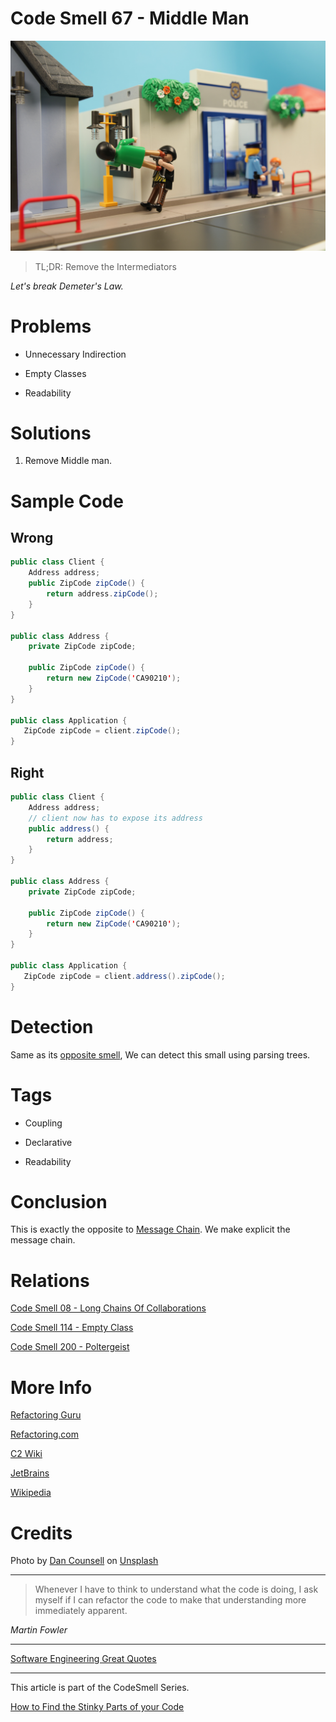 # Code Smell 67 - Middle Man

![Code Smell 67 - Middle Man](Code%20Smell%2067%20-%20Middle%20Man.jpg)

> TL;DR: Remove the Intermediators

*Let's break Demeter's Law.*

# Problems

- Unnecessary Indirection

- Empty Classes

- Readability

# Solutions

1. Remove Middle man.

# Sample Code

## Wrong

[Gist Url]: # (https://gist.github.com/mcsee/8f89b53d0be21a6779e4be53673edf5c)
```java
public class Client {
    Address address;
    public ZipCode zipCode() {
        return address.zipCode();
    }
}

public class Address {
    private ZipCode zipCode;
    
    public ZipCode zipCode() {
        return new ZipCode('CA90210');
    }
}

public class Application {   
   ZipCode zipCode = client.zipCode();
}
```

## Right

[Gist Url]: # (https://gist.github.com/mcsee/63674fe800fca77d3a7edc39bde428c8)
```java
public class Client {
    Address address;
    // client now has to expose its address
    public address() {
        return address;
    }
}

public class Address {
    private ZipCode zipCode;
    
    public ZipCode zipCode() {
        return new ZipCode('CA90210');
    }
}

public class Application {   
   ZipCode zipCode = client.address().zipCode();
}
```

# Detection

Same as its [opposite smell](https://github.com/mcsee/Software-Design-Articles/tree/main/Articles/Code%20Smells/Code%20Smell%2008%20-%20Long%20Chains%20Of%20Collaborations/readme.md), We can detect this small using parsing trees.

# Tags

- Coupling

- Declarative

- Readability

# Conclusion

This is exactly the opposite to [Message Chain](https://github.com/mcsee/Software-Design-Articles/tree/main/Articles/Code%20Smells/Code%20Smell%2008%20-%20Long%20Chains%20Of%20Collaborations/readme.md). We make explicit the message chain. 

# Relations

[Code Smell 08 - Long Chains Of Collaborations](https://github.com/mcsee/Software-Design-Articles/tree/main/Articles/Code%20Smells/Code%20Smell%2008%20-%20Long%20Chains%20Of%20Collaborations/readme.md)

[Code Smell 114 - Empty Class](https://github.com/mcsee/Software-Design-Articles/tree/main/Articles/Code%20Smells/Code%20Smell%20114%20-%20Empty%20Class/readme.md)

[Code Smell 200 - Poltergeist](https://github.com/mcsee/Software-Design-Articles/tree/main/Articles/Code%20Smells/Code%20Smell%20200%20-%20Poltergeist/readme.md)

# More Info

[Refactoring Guru](https://refactoring.guru/smells/middle-man)

[Refactoring.com](https://refactoring.com/catalog/removeMiddleMan.html)

[C2 Wiki](https://wiki.c2.com/?MiddleMan)

[JetBrains](https://www.jetbrains.com/help/idea/remove-middleman.html#remove_middleman_example)

[Wikipedia](https://en.wikipedia.org/wiki/Law_of_Demeter)

# Credits

Photo by [Dan Counsell](https://unsplash.com/@dancounsell) on [Unsplash](https://unsplash.com/s/photos/robber)
  
* * *

> Whenever I have to think to understand what the code is doing, I ask myself if I can refactor the code to make that understanding more immediately apparent.

_Martin Fowler_

* * *
 
[Software Engineering Great Quotes](https://github.com/mcsee/Software-Design-Articles/tree/main/Articles/Quotes/Software%20Engineering%20Great%20Quotes/readme.md)

* * *

This article is part of the CodeSmell Series.

[How to Find the Stinky Parts of your Code](https://github.com/mcsee/Software-Design-Articles/tree/main/Articles/Code%20Smells/How%20to%20Find%20the%20Stinky%20parts%20of%20your%20Code/readme.md)